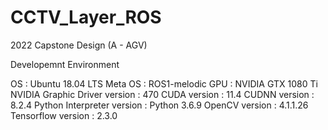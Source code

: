 # CCTV_Layer_ROS
2022 Capstone Design (A - AGV)

Developemnt Environment

OS : Ubuntu 18.04 LTS
Meta OS : ROS1-melodic
GPU : NVIDIA GTX 1080 Ti
NVIDIA Graphic Driver version : 470
CUDA version : 11.4
CUDNN version : 8.2.4
Python Interpreter version : Python 3.6.9
OpenCV version : 4.1.1.26
Tensorflow version : 2.3.0
